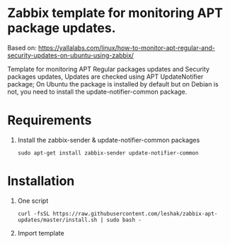 # Zabbix template for monitoring APT package updates.

Based on: https://yallalabs.com/linux/how-to-monitor-apt-regular-and-security-updates-on-ubuntu-using-zabbix/

Template for monitoring APT Regular packages updates and Security packages updates, Updates are checked using APT UpdateNotifier package; On Ubuntu the package is installed by default but on Debian is not, you need to install the update-notifier-common package. 

# Requirements

1. Install the zabbix-sender & update-notifier-common packages
    ```
    sudo apt-get install zabbix-sender update-notifier-common
    ```

# Installation

1. One script
    ```
    curl -fsSL https://raw.githubusercontent.com/leshak/zabbix-apt-updates/master/install.sh | sudo bash -
    ```

2. Import template